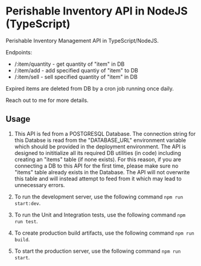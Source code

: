 # Perishable Inventory API in NodeJS (TypeScript)
Perishable Inventory Management API in TypeScript/NodeJS.

Endpoints:
- /:item/quantity - get quantity of "item" in DB 
- /:item/add - add specified quantiy of "item" to DB
- /:item/sell - sell specified quantity of "item" in DB

Expired items are deleted from DB by a cron job running once daily.

Reach out to me for more details.


## Usage
1. This API is fed from a POSTGRESQL Database. The connection string for this Databse is read from the "DATABASE_URL" environment variable which should be provided in the deployment environment. The API is designed to inititialize all its required DB utilities (in code) including creating an "items" table (if none exists). For this reason, if you are connecting a DB to this API for the first time, please make sure no "items" table already exists in the Database. The API will not overwrite this table and will instead attempt to feed from it which may lead to unnecessary errors.

2. To run the development server, use the following command
`
npm run start:dev
`.

3. To run the Unit and Integration tests, use the following command
`
npm run test
`.

4. To create production build artifacts, use the following command
`
npm run build
`.

5. To start the production server, use the following command
`
npm run start
`.
